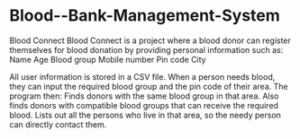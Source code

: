# Blood--Bank-Management-System
Blood Connect
Blood Connect is a project where a blood donor can register themselves for blood donation by providing personal information such as:
Name
Age
Blood group
Mobile number
Pin code
City

All user information is stored in a CSV file.
When a person needs blood, they can input the required blood group and the pin code of their area. The program then:
Finds donors with the same blood group in that area.
Also finds donors with compatible blood groups that can receive the required blood.
Lists out all the persons who live in that area, so the needy person can directly contact them.
